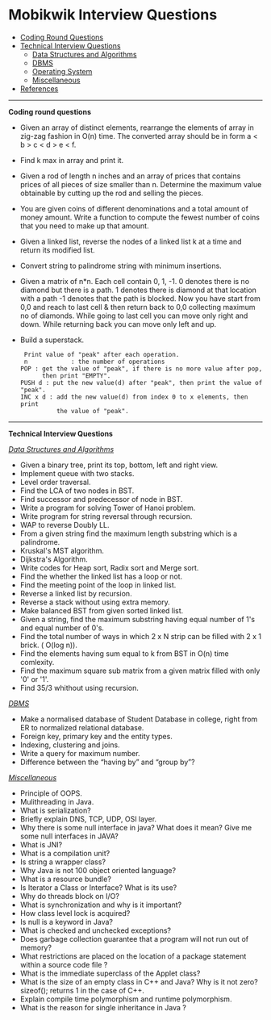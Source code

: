 # Mobikwik Interview Questions
* [Coding Round Questions](#coding)
* [Technical Interview Questions](#tech)
   * [Data Structures and Algorithms](#dsalg)
   * [DBMS](#dbms)
   * [Operating System](#os)
   * [Miscellaneous](#misc)
* [References](#ref)
____
<b name="coding">Coding round questions</b><br/>
- Given an array of distinct elements, rearrange the elements of array in zig-zag fashion in O(n) time. The converted array should be in form a < b > c < d > e < f.
-  Find k max in array and print it.
- Given a rod of length n inches and an array of prices that contains prices of all pieces of size smaller than n. Determine the maximum value obtainable by cutting up the rod and selling the pieces.
- You are given coins of different denominations and a total amount of money amount. Write a function to compute the fewest number of coins that you need to make up that amount.
- Given a linked list, reverse the nodes of a linked list k at a time and return its modified list.
- Convert string to palindrome string with minimum insertions.
- Given a matrix of n*n. Each cell contain 0, 1, -1. 0 denotes there is no diamond but there is a path. 1 denotes there is diamond at that location with a path -1 denotes that the path is blocked. Now you have start from 0,0 and reach to last cell & then return back to 0,0 collecting maximum no of diamonds. While going to last cell you can move only right and down. While returning back you can move only left and up.
- Build a superstack.

       Print value of "peak" after each operation.
       n            : the number of operations
      POP : get the value of "peak", if there is no more value after pop,
            then print "EMPTY".
      PUSH d : put the new value(d) after "peak", then print the value of "peak".
      INC x d : add the new value(d) from index 0 to x elements, then print
                the value of "peak".
----
<b name="tech">Technical Interview Questions</b>

<i><u name="dsalg">Data Structures and Algorithms</u></i>
- Given a binary tree, print its top, bottom, left and right view.
- Implement queue with two stacks.
- Level order traversal.
- Find the LCA of two nodes in BST.
- Find successor and predecessor of node in BST.
- Write a program for solving Tower of Hanoi problem.
- Write program for string reversal through  recursion.
- WAP to reverse Doubly LL.
- From a given string find the maximum length substring which is a palindrome.
- Kruskal's MST algorithm.
- Dijkstra's Algorithm.
- Write codes for Heap sort, Radix sort and Merge sort.
- Find the whether the linked list has a loop or not.
- Find the meeting point of the loop in linked list.
- Reverse a linked list by recursion.
- Reverse a stack without using extra memory.
- Make balanced BST from given sorted linked list.
- Given a string, find the maximum substring having equal number of 1's and equal number of 0's.
- Find the total number of ways in which 2 x N strip can be filled with 2 x 1 brick. ( O(log n)). 
- Find the elements having sum equal to k from BST in O(n) time comlexity.
- Find the maximum square sub matrix from a given matrix filled with only '0' or '1'.
- Find 35/3 whithout using recursion.

<i><u name="dbms">DBMS</u></i>
- Make a normalised database of Student Database in college, right from ER to normalized relational database.
- Foreign key, primary key and the entity types.
- Indexing, clustering and joins.
- Write a query for maximum number.
- Difference between the “having by” and “group by”?


<i><u name="misc">Miscellaneous</u></i>
- Principle of OOPS.
- Mulithreading in Java.
- What is serialization?
- Briefly explain  DNS, TCP, UDP, OSI layer.
- Why there is some null interface in java? What does it mean? Give me some null interfaces in JAVA?
- What is JNI?
- What is a compilation unit?
- Is string a wrapper class?
- Why Java is not 100 object oriented language?
- What is a resource bundle?
- Is Iterator a Class or Interface? What is its use?
- Why do threads block on I/O?
- What is synchronization and why is it important?
- How class level lock is acquired?
- Is null is a keyword in Java?
- What is checked and unchecked exceptions?
- Does garbage collection guarantee that a program will not run out of memory?
- What restrictions are placed on the location of a package statement within a source code file ?
- What is the immediate superclass of the Applet class?
- What is the size of an empty class in C++ and Java? Why is it not zero? sizeof(); returns 1 in the case of C++.
- Explain compile time polymorphism and runtime polymorphism.
- What is the reason for single inheritance in Java ?
